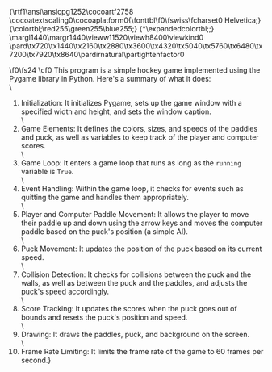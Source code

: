{\rtf1\ansi\ansicpg1252\cocoartf2758
\cocoatextscaling0\cocoaplatform0{\fonttbl\f0\fswiss\fcharset0 Helvetica;}
{\colortbl;\red255\green255\blue255;}
{\*\expandedcolortbl;;}
\margl1440\margr1440\vieww11520\viewh8400\viewkind0
\pard\tx720\tx1440\tx2160\tx2880\tx3600\tx4320\tx5040\tx5760\tx6480\tx7200\tx7920\tx8640\pardirnatural\partightenfactor0

\f0\fs24 \cf0 This program is a simple hockey game implemented using the Pygame library in Python. Here's a summary of what it does:\
\
1.  Initialization: It initializes Pygame, sets up the game window with a specified width and height, and sets the window caption.\
\
2.  Game Elements: It defines the colors, sizes, and speeds of the paddles and puck, as well as variables to keep track of the player and computer scores.\
\
3.  Game Loop: It enters a game loop that runs as long as the `running` variable is `True`.\
\
4.  Event Handling: Within the game loop, it checks for events such as quitting the game and handles them appropriately.\
\
5.  Player and Computer Paddle Movement: It allows the player to move their paddle up and down using the arrow keys and moves the computer paddle based on the puck's position (a simple AI).\
\
6.  Puck Movement: It updates the position of the puck based on its current speed.\
\
7.  Collision Detection: It checks for collisions between the puck and the walls, as well as between the puck and the paddles, and adjusts the puck's speed accordingly.\
\
8.  Score Tracking: It updates the scores when the puck goes out of bounds and resets the puck's position and speed.\
\
9.  Drawing: It draws the paddles, puck, and background on the screen.\
\
10. Frame Rate Limiting: It limits the frame rate of the game to 60 frames per second.}